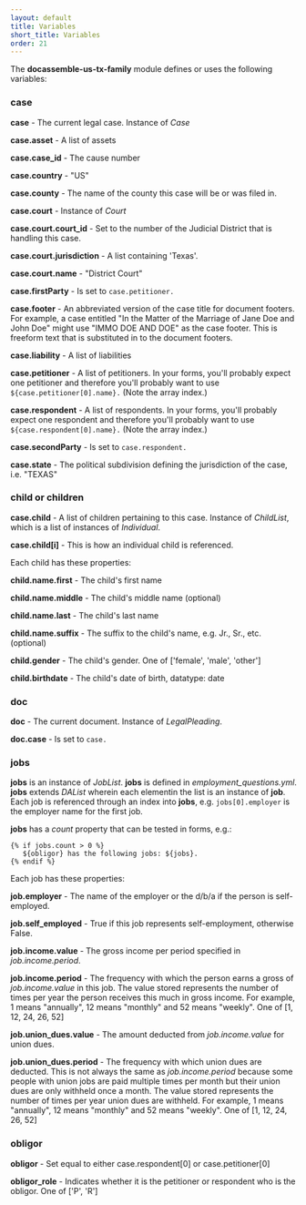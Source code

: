 ```yaml
---
layout: default
title: Variables
short_title: Variables
order: 21
---
```


The **docassemble-us-tx-family** module defines or uses the following variables:

### case

**case** - The current legal case. Instance of *Case*

**case.asset** - A list of assets

**case.case_id** - The cause number

**case.country** - "US"

**case.county** - The name of the county this case will be or was filed in.

**case.court** - Instance of *Court*

**case.court.court_id** - Set to the number of the Judicial District that is handling this case.

**case.court.jurisdiction** - A list containing 'Texas'.

**case.court.name** - "District Court"

**case.firstParty** - Is set to ```case.petitioner.```

**case.footer** - An abbreviated version of the case title for document footers. For example, a case entitled "In the Matter of the Marriage of Jane Doe and John Doe" might use "IMMO DOE AND DOE" as the case footer. This is freeform text that is substituted in to the document footers.

**case.liability** - A list of liabilities

**case.petitioner** - A list of petitioners. In your forms, you'll probably expect one petitioner and therefore you'll probably want to use ```${case.petitioner[0].name}.``` (Note the array index.)

**case.respondent** - A list of respondents. In your forms, you'll probably expect one respondent and therefore you'll probably want to use ```${case.respondent[0].name}.``` (Note the array index.)

**case.secondParty** - Is set to ```case.respondent.```

**case.state** - The political subdivision defining the jurisdiction of the case, i.e. "TEXAS"

### child or children

**case.child** - A list of children pertaining to this case. Instance of *ChildList*, which is a list of instances of *Individual*.

**case.child[i]** - This is how an individual child is referenced.

Each child has these properties:

**child.name.first** - The child's first name

**child.name.middle** - The child's middle name (optional)

**child.name.last** - The child's last name

**child.name.suffix** - The suffix to the child's name, e.g. Jr., Sr., etc. (optional)

**child.gender** - The child's gender. One of ['female', 'male', 'other']

**child.birthdate** - The child's date of birth, datatype: date

### doc

**doc** - The current document. Instance of *LegalPleading*.

**doc.case** - Is set to ```case.```

### jobs

**jobs** is an instance of *JobList*. **jobs** is defined in *employment_questions.yml*. **jobs** extends *DAList* wherein each elementin the list is an instance of **job**. Each job is referenced through an index into **jobs**, e.g. ```jobs[0].employer``` is the employer name for the first job.

**jobs** has a *count* property that can be tested in forms, e.g.:

```
{% if jobs.count > 0 %}
   ${obligor} has the following jobs: ${jobs}.
{% endif %}
```

Each job has these properties:

**job.employer** - The name of the employer or the d/b/a if the person is self-employed.

**job.self_employed** - True if this job represents self-employment, otherwise False.

**job.income.value** - The gross income per period specified in *job.income.period*.

**job.income.period** - The frequency with which the person earns a gross of *job.income.value* in this job. The value stored represents the number of times per year the person receives this much in gross income. For example, 1 means "annually", 12 means "monthly" and 52 means "weekly". One of [1, 12, 24, 26, 52]

**job.union_dues.value** - The amount deducted from *job.income.value* for union dues.

**job.union_dues.period** - The frequency with which union dues are deducted. This is not always the same as *job.income.period* because some people with union jobs are paid multiple times per month but their union dues are only withheld once a month. The value stored represents the number of times per year union dues are withheld. For example, 1 means "annually", 12 means "monthly" and 52 means "weekly". One of [1, 12, 24, 26, 52]

### obligor

**obligor** - Set equal to either case.respondent[0] or case.petitioner[0]

**obligor_role** - Indicates whether it is the petitioner or respondent who is the obligor. One of ['P', 'R']
